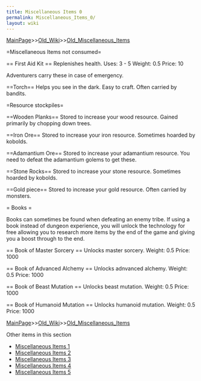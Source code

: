```yaml
---
title: Miscellaneous Items 0
permalink: Miscellaneous_Items_0/
layout: wiki
---
```


[MainPage](/keeperrl_wiki/ "wikilink")>>[Old_Wiki](/keeperrl_wiki/Old_Wiki "wikilink")>>[Old_Miscellaneous_Items](/keeperrl_wiki/Old_Miscellaneous_Items "wikilink")

=Miscellaneous Items not consumed=

== First Aid Kit ==
 Replenishes health.
 Uses: 3 - 5
 Weight: 0.5
 Price: 10

Adventurers carry these in case of emergency.

==Torch==
 Helps you see in the dark. Easy to craft. Often carried by bandits.

=Resource stockpiles=

==Wooden Planks==
 Stored to increase your wood resource. Gained primarily by chopping down trees.

==Iron Ore==
 Stored to increase your iron resource. Sometimes hoarded by kobolds.

==Adamantium Ore==
 Stored to increase your adamantium resource. You need to defeat the adamantium golems to get these.

==Stone Rocks==
 Stored to increase your stone resource. Sometimes hoarded by kobolds.

==Gold piece==
 Stored to increase your gold resource. Often carried by monsters.

= Books =

Books can sometimes be found when defeating an enemy tribe. If using a book instead of dungeon experience, you will unlock the technology for free allowing you to research more items by the end of the game and giving you a boost through to the end.

== Book of Master Sorcery ==
 Unlocks master sorcery.
 Weight: 0.5
 Price: 1000

== Book of Advanced Alchemy ==
 Unlocks adnvanced alchemy.
 Weight: 0.5
 Price: 1000

== Book of Beast Mutation ==
 Unlocks beast mutation.
 Weight: 0.5
 Price: 1000

== Book of Humanoid Mutation ==
 Unlocks humanoid mutation.
 Weight: 0.5
 Price: 1000

[MainPage](/keeperrl_wiki/ "wikilink")>>[Old_Wiki](/keeperrl_wiki/Old_Wiki "wikilink")>>[Old_Miscellaneous_Items](/keeperrl_wiki/Old_Miscellaneous_Items "wikilink")

Other items in this section
-    [Miscellaneous Items 1](/keeperrl_wiki/Miscellaneous_Items_1 "wikilink")
-    [Miscellaneous Items 2](/keeperrl_wiki/Miscellaneous_Items_2 "wikilink")
-    [Miscellaneous Items 3](/keeperrl_wiki/Miscellaneous_Items_3 "wikilink")
-    [Miscellaneous Items 4](/keeperrl_wiki/Miscellaneous_Items_4 "wikilink")
-    [Miscellaneous Items 5](/keeperrl_wiki/Miscellaneous_Items_5 "wikilink")
